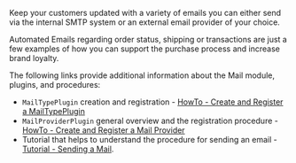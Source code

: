 Keep your customers updated with a variety of emails you can either send via the internal SMTP system or an external email provider of your choice. 

Automated Emails regarding order status, shipping or transactions are just a few examples of how you can support the purchase process and increase brand loyalty.

The following links provide additional information about the Mail module, plugins, and procedures: 

*  `MailTypePlugin` creation and  registration -  [HowTo - Create and Register a MailTypePlugin](https://documentation.spryker.com/docs/en/ht-mail-create-mailtype-plugin)
*  `MailProviderPlugin` general overview and the registration procedure - [HowTo - Create and Register a Mail Provider](https://documentation.spryker.com/docs/en/ht-create-register-provider-plugin)
*  Tutorial that helps to understand the procedure for sending an email - [Tutorial - Sending a Mail](https://documentation.spryker.com/docs/en/mail-how-to-send).